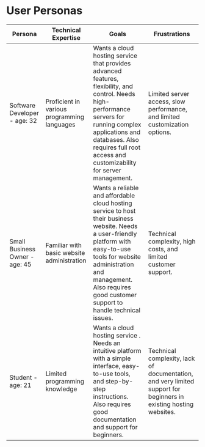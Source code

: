 # User Personas


| Persona                        | Technical Expertise                         | Goals                                                                                                                                                                                                                                                  | Frustrations                                                                                                      |
| ------------------------------ | ------------------------------------------- | ------------------------------------------------------------------------------------------------------------------------------------------------------------------------------------------------------------------------------------------------------ | ----------------------------------------------------------------------------------------------------------------- |
| Software Developer - age: 32   | Proficient in various programming languages | Wants a cloud hosting service that provides advanced features, flexibility, and control. Needs high-performance servers for running complex applications and databases. Also requires full root access and customizability for server management.      | Limited server access, slow performance, and limited customization options.                                       |
| Small Business Owner - age: 45 | Familiar with basic website administration  | Wants a reliable and affordable cloud hosting service to host their business website. Needs a user-friendly platform with easy-to-use tools for website administration and management. Also requires good customer support to handle technical issues. | Technical complexity, high costs, and limited customer support.                                                   |
| Student - age: 21              | Limited programming knowledge               | Wants a cloud hosting service . Needs an intuitive platform with a simple interface, easy-to-use tools, and step-by-step instructions. Also requires good documentation and support for beginners.                                                     | Technical complexity, lack of documentation, and very limited support for beginners in existing hosting websites. |
